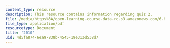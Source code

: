 ```yaml
---
content_type: resource
description: This resource contains information regarding quiz 2.
file: /media/https%3A/open-learning-course-data-rc.s3.amazonaws.com/6-837-computer-graphics-fall-2012/4d5fa8746ea9838b454519e313d538d7_MIT6_837F12_2010_final.pdf
file_type: application/pdf
resourcetype: Document
title: '2010'
uid: 4d5fa874-6ea9-838b-4545-19e313d538d7
---
```

